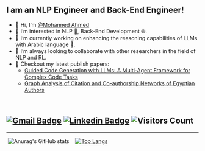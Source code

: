 ## I am an NLP Engineer and Back-End Engineer!

- 👋 Hi, I’m [@Mohanned Ahmed](https://github.com/MohannedAhmed67)
- 👀 I’m interested in NLP 🧠, Back-End Development 🌐.
- 🌱 I’m currently working on enhancing the reasoning capabilities of LLMs with Arabic language 🎼.
- 👯 I’m always looking to collaborate with other researchers in the field of NLP and RL.
- 📰 Checkout my latest publish papers:
  * [Guided Code Generation with LLMs: A Multi-Agent Framework for Complex Code Tasks](https://ieeexplore.ieee.org/document/11061204)
  * [Graph Analysis of Citation and Co-authorship Networks of Egyptian Authors](https://arxiv.org/pdf/2501.04015)

<br />


[![Gmail Badge](https://img.shields.io/badge/-mohanned.hafez@ejust.edu.eg-c14438?style=flat-square&logo=Gmail&logoColor=white&link=mailto:mohanned.hafez@ejust.edu.eg)](mailto:mohanned.hafez@ejust.edu.eg)
[![Linkedin Badge](https://img.shields.io/badge/-MohannedAhmed-blue?style=flat-square&logo=Linkedin&logoColor=white&link=https://www.linkedin.com/in/mohanned-ahmed/)](https://www.linkedin.com/in/mohanned-ahmed/)
![Visitors Count](https://visitor-badge.laobi.icu/badge?page_id=MohannedAhmed67)
---

---

&nbsp;![Anurag's GitHub stats](https://github-readme-stats.vercel.app/api?username=MohannedAhmed67&count_private=true&theme=cobalt)&nbsp;&nbsp;&nbsp;
[![Top Langs](https://github-readme-stats.vercel.app/api/top-langs/?username=MohannedAhmed67&exclude_repo=JupyterNotebookRepo&hide=jupyter%20notebook,pure%20basic,purebasic,less,scss&layout=compact&hide_title=true&langs_count=8)](https://github.com/anuraghazra/github-readme-stats)



<!---
MohannedAhmed67/MohannedAhmed67 is a ✨ special ✨ repository because its `README.md` (this file) appears on your GitHub profile.
You can click the Preview link to take a look at your changes.
--->
